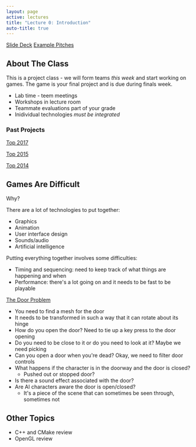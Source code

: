 ```yaml
---
layout: page
active: lectures
title: "Lecture 0: Introduction"
auto-title: true
---
```



<a href="https://docs.google.com/presentation/d/1RGD4st6F9-GlvgijIMWyA3J9Rdj8T_6ikbtW7QPRIf4/edit?usp=sharing" class="btn btn-info">Slide Deck</a>
<a href="https://drive.google.com/file/d/1szFqFMXgwGhsneo5m6VzIMx0QfGI-YPM/view?usp=sharing" class="btn btn-info">Example Pitches</a>


## About The Class

This is a project class - we will form teams *this week* and start working on games.
The game is your final project and is due during finals week.

- Lab time - teem meetings
- Workshops in lecture room
- Teammate evaluations part of your grade
- Inidividual technologies *must be integrated*


### Past Projects

[Top 2017](http://users.csc.calpoly.edu/~zwood/teaching/csc476/final_proj_17.html)

[Top 2015](http://users.csc.calpoly.edu/~zwood/teaching/csc476/final_proj_15.html)

[Top 2014](http://users.csc.calpoly.edu/~zwood/teaching/csc476/final_proj_14.html)



## Games Are Difficult

Why?

There are a lot of technologies to put together:

- Graphics
- Animation
- User interface design
- Sounds/audio
- Artificial intelligence

Putting everything together involves some difficulties:

- Timing and sequencing: need to keep track of what things are happening and when
- Performance: there's a lot going on and it needs to be fast to be playable

[The Door Problem](http://www.lizengland.com/blog/2014/04/the-door-problem/)

- You need to find a mesh for the door
- It needs to be transformed in such a way that it can rotate about its hinge
- How do you open the door? Need to tie up a key press to the door opening
- Do you need to be close to it or do you need to look at it? Maybe we need picking
- Can you open a door when you're dead? Okay, we need to filter door controls
- What happens if the character is in the doorway and the door is closed?
  - Pushed out or stopped door?
- Is there a sound effect associated with the door?
- Are AI characters aware the door is open/closed?
  - It's a piece of the scene that can sometimes be seen through, sometimes not



## Other Topics

- C++ and CMake review
- OpenGL review
